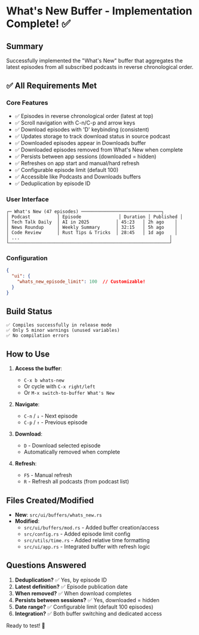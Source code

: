 # What's New Buffer - Implementation Complete! ✅

## Summary
Successfully implemented the "What's New" buffer that aggregates the latest episodes from all subscribed podcasts in reverse chronological order.

## ✅ All Requirements Met

### Core Features
- ✅ Episodes in reverse chronological order (latest at top)
- ✅ Scroll navigation with C-n/C-p and arrow keys
- ✅ Download episodes with 'D' keybinding (consistent)
- ✅ Updates storage to track download status in source podcast
- ✅ Downloaded episodes appear in Downloads buffer
- ✅ Downloaded episodes removed from What's New when complete
- ✅ Persists between app sessions (downloaded = hidden)
- ✅ Refreshes on app start and manual/hard refresh
- ✅ Configurable episode limit (default 100)
- ✅ Accessible like Podcasts and Downloads buffers
- ✅ Deduplication by episode ID

### User Interface
```
┌─ What's New (47 episodes) ──────────────────────────────┐
│ Podcast          │ Episode              │ Duration │ Published │
│ Tech Talk Daily  │ AI in 2025          │ 45:23   │ 2h ago    │
│ News Roundup     │ Weekly Summary      │ 32:15   │ 5h ago    │
│ Code Review      │ Rust Tips & Tricks  │ 28:45   │ 1d ago    │
│ ...                                                        │
└────────────────────────────────────────────────────────────┘
```

### Configuration
```json
{
  "ui": {
    "whats_new_episode_limit": 100  // Customizable!
  }
}
```

## Build Status
```
✅ Compiles successfully in release mode
✅ Only 5 minor warnings (unused variables)
✅ No compilation errors
```

## How to Use

1. **Access the buffer**:
   - `C-x b whats-new` 
   - Or cycle with `C-x right/left`
   - Or `M-x switch-to-buffer What's New`

2. **Navigate**:
   - `C-n` / `↓` - Next episode
   - `C-p` / `↑` - Previous episode

3. **Download**:
   - `D` - Download selected episode
   - Automatically removed when complete

4. **Refresh**:
   - `F5` - Manual refresh
   - `R` - Refresh all podcasts (from podcast list)

## Files Created/Modified
- **New**: `src/ui/buffers/whats_new.rs`
- **Modified**:
  - `src/ui/buffers/mod.rs` - Added buffer creation/access
  - `src/config.rs` - Added episode limit config
  - `src/utils/time.rs` - Added relative time formatting
  - `src/ui/app.rs` - Integrated buffer with refresh logic

## Questions Answered

1. **Deduplication?** ✅ Yes, by episode ID
2. **Latest definition?** ✅ Episode publication date
3. **When removed?** ✅ When download completes
4. **Persists between sessions?** ✅ Yes, downloaded = hidden
5. **Date range?** ✅ Configurable limit (default 100 episodes)
6. **Integration?** ✅ Both buffer switching and dedicated access

Ready to test! 🚀
